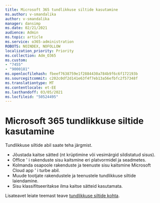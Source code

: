 ```yaml
---
title: Microsoft 365 tundlikkuse siltide kasutamine
ms.author: v-smandalika
author: v-smandalika
manager: dansimp
ms.date: 02/21/2021
audience: Admin
ms.topic: article
ms.service: o365-administration
ROBOTS: NOINDEX, NOFOLLOW
localization_priority: Priority
ms.collection: Adm_O365
ms.custom:
- "7455"
- "9000181"
ms.openlocfilehash: fbeef7638759e1f2884430a784b9f6c6f172193b
ms.sourcegitcommit: c202c0df2d141e63f4f7eb13a56efbfc2f57348f
ms.translationtype: MT
ms.contentlocale: et-EE
ms.lasthandoff: 03/05/2021
ms.locfileid: "50524495"
---
```

# <a name="use-sensitivity-labels-in-microsoft-365"></a>Microsoft 365 tundlikkuse siltide kasutamine

Tundlikkuse siltide abil saate teha järgmist.
- Jõustada kaitse sätted (nt krüptimine või vesimärgid sildistatud sisus).
- Office ' i rakenduste sisu kaitsmine eri platvormidel ja seadmetes.
- Kolmanda osapoole rakenduste ja teenuste sisu kaitsmine Microsoft Cloud app ' i turbe abil.
- Muude tootjate rakendustele ja teenustele tundlikkuse siltide laiendamine.
- Sisu klassifitseeritakse ilma kaitse sätteid kasutamata.

Lisateavet leiate teemast teave [tundlikkuse siltide kohta](https://docs.microsoft.com/microsoft-365/compliance/sensitivity-labels).